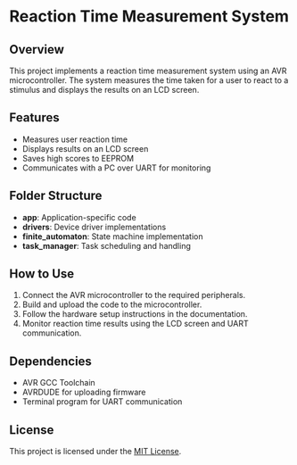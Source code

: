 # Reaction Time Measurement System

## Overview
This project implements a reaction time measurement system using an AVR microcontroller. The system measures the time taken for a user to react to a stimulus and displays the results on an LCD screen.

## Features
- Measures user reaction time
- Displays results on an LCD screen
- Saves high scores to EEPROM
- Communicates with a PC over UART for monitoring

## Folder Structure
- **app**: Application-specific code
- **drivers**: Device driver implementations
- **finite_automaton**: State machine implementation
- **task_manager**: Task scheduling and handling

## How to Use
1. Connect the AVR microcontroller to the required peripherals.
2. Build and upload the code to the microcontroller.
3. Follow the hardware setup instructions in the documentation.
4. Monitor reaction time results using the LCD screen and UART communication.

## Dependencies
- AVR GCC Toolchain
- AVRDUDE for uploading firmware
- Terminal program for UART communication

## License
This project is licensed under the [MIT License](LICENSE).